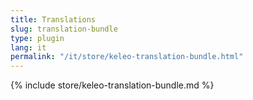 ```yaml
---
title: Translations
slug: translation-bundle
type: plugin
lang: it
permalink: "/it/store/keleo-translation-bundle.html"
---
```


{% include store/keleo-translation-bundle.md %}
